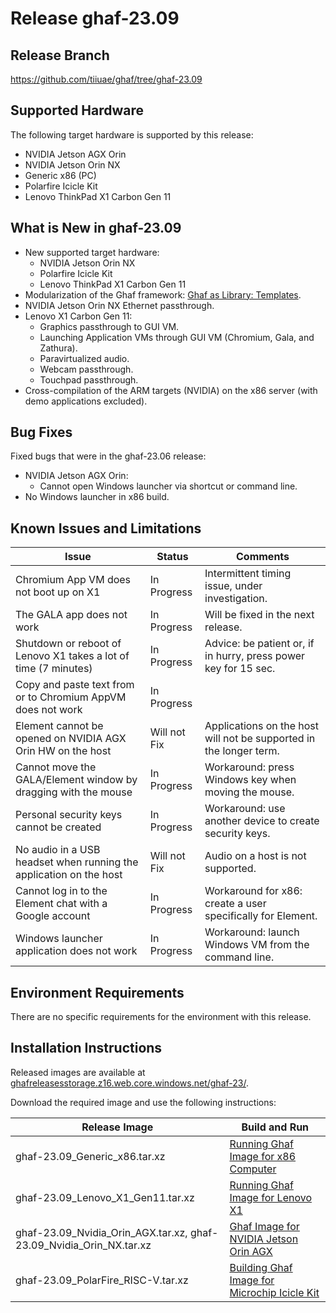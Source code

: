 <!--
    Copyright 2022-2024 TII (SSRC) and the Ghaf contributors
    SPDX-License-Identifier: CC-BY-SA-4.0
-->

# Release ghaf-23.09


## Release Branch

<https://github.com/tiiuae/ghaf/tree/ghaf-23.09>


## Supported Hardware

The following target hardware is supported by this release:

* NVIDIA Jetson AGX Orin
* NVIDIA Jetson Orin NX
* Generic x86 (PC)
* Polarfire Icicle Kit
* Lenovo ThinkPad X1 Carbon Gen 11


## What is New in ghaf-23.09

* New supported target hardware:
  * NVIDIA Jetson Orin NX
  * Polarfire Icicle Kit
  * Lenovo ThinkPad X1 Carbon Gen 11
* Modularization of the Ghaf framework: [Ghaf as Library: Templates](../ref_impl/ghaf-based-project.md).
* NVIDIA Jetson Orin NX Ethernet passthrough.
* Lenovo X1 Carbon Gen 11:
  * Graphics passthrough to GUI VM.
  * Launching Application VMs through GUI VM (Chromium, Gala, and Zathura).
  * Paravirtualized audio.
  * Webcam passthrough.
  * Touchpad passthrough.
* Cross-compilation of the ARM targets (NVIDIA) on the x86 server (with demo applications excluded).


## Bug Fixes

Fixed bugs that were in the ghaf-23.06 release:

* NVIDIA Jetson AGX Orin:
  * Cannot open Windows launcher via shortcut or command line.
* No Windows launcher in x86 build.


## Known Issues and Limitations

| Issue           | Status      | Comments                             |
|-----------------|-------------|--------------------------------------|
| Chromium App VM does not boot up on X1 | In Progress | Intermittent timing issue, under investigation. |
| The GALA app does not work | In Progress | Will be fixed in the next release. |
| Shutdown or reboot of Lenovo X1 takes a lot of time (7 minutes) | In Progress | Advice: be patient or, if in hurry, press power key for 15 sec. |
| Copy and paste text from or to Chromium AppVM does not work | In Progress |  |
| Element cannot be opened on NVIDIA AGX Orin HW on the host | Will not Fix | Applications on the host will not be supported in the longer term. |
| Cannot move the GALA/Element window by dragging with the mouse | In Progress | Workaround: press Windows key when moving the mouse. |
| Personal security keys cannot be created | In Progress | Workaround: use another device to create security keys. |
| No audio in a USB headset when running the application on the host | Will not Fix | Audio on a host is not supported. |
| Cannot log in to the Element chat with a Google account  | In Progress | Workaround for x86: create a user specifically for Element. |
| Windows launcher application does not work  | In Progress | Workaround: launch Windows VM from the command line. |


## Environment Requirements

There are no specific requirements for the environment with this release.


## Installation Instructions

Released images are available at [ghafreleasesstorage.z16.web.core.windows.net/ghaf-23/](https://ghafreleasesstorage.z16.web.core.windows.net/ghaf-23/).

Download the required image and use the following instructions:

| Release Image           | Build and Run      |
|-------------------------|--------------------|
| ghaf-23.09_Generic_x86.tar.xz | [Running Ghaf Image for x86 Computer](../ref_impl/build_and_run.md#running-ghaf-image-for-x86-computer) |
| ghaf-23.09_Lenovo_X1_Gen11.tar.xz  | [Running Ghaf Image for Lenovo X1](../ref_impl/build_and_run.md#running-ghaf-image-for-lenovo-x1) |
| ghaf-23.09_Nvidia_Orin_AGX.tar.xz, ghaf-23.09_Nvidia_Orin_NX.tar.xz   | [Ghaf Image for NVIDIA Jetson Orin AGX](../ref_impl/build_and_run.md#ghaf-image-for-nvidia-jetson-orin-agx) |
| ghaf-23.09_PolarFire_RISC-V.tar.xz | [Building Ghaf Image for Microchip Icicle Kit](../ref_impl/build_and_run.md#building-ghaf-image-for-microchip-icicle-kit) |